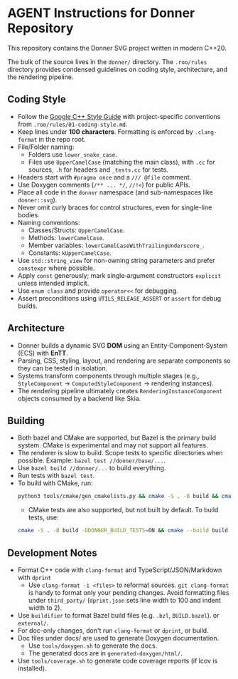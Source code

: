# AGENT Instructions for Donner Repository

This repository contains the Donner SVG project written in modern C++20.

The bulk of the source lives in the `donner/` directory.
The `.roo/rules` directory provides condensed guidelines on coding style, architecture, and the rendering pipeline.

## Coding Style

- Follow the [Google C++ Style Guide](https://google.github.io/styleguide/cppguide.html)
  with project-specific conventions from `.roo/rules/01-coding-style.md`.
- Keep lines under **100 characters**. Formatting is enforced by `.clang-format` in the repo root.
- File/Folder naming:
  - Folders use `lower_snake_case`.
  - Files use `UpperCamelCase` (matching the main class), with `.cc` for sources,
    `.h` for headers and `_tests.cc` for tests.
- Headers start with `#pragma once` and a `/// @file` comment.
- Use Doxygen comments (`/** ... */`, `//!<`) for public APIs.
- Place all code in the `donner` namespace (and sub-namespaces like `donner::svg`).
- Never omit curly braces for control structures, even for single-line bodies.
- Naming conventions:
  - Classes/Structs: `UpperCamelCase`.
  - Methods: `lowerCamelCase`.
  - Member variables: `lowerCamelCaseWithTrailingUnderscore_`.
  - Constants: `kUpperCamelCase`.
- Use `std::string_view` for non-owning string parameters and prefer `constexpr` where possible.
- Apply `const` generously; mark single‑argument constructors `explicit` unless intended implicit.
- Use `enum class` and provide `operator<<` for debugging.
- Assert preconditions using `UTILS_RELEASE_ASSERT` or `assert` for debug builds.

## Architecture

- Donner builds a dynamic SVG **DOM** using an Entity‑Component‑System (ECS) with **EnTT**.
- Parsing, CSS, styling, layout, and rendering are separate components so they
  can be tested in isolation.
- Systems transform components through multiple stages (e.g., `StyleComponent`
  → `ComputedStyleComponent` → rendering instances).
- The rendering pipeline ultimately creates `RenderingInstanceComponent` objects
  consumed by a backend like Skia.

## Building

- Both bazel and CMake are supported, but Bazel is the primary build system. CMake is experimental and may not support all features.
- The renderer is slow to build. Scope tests to specific directories when possible. Example: `bazel test //donner/base/...`.
- Use `bazel build //donner/...` to build everything.
- Run tests with `bazel test`.
- To build with CMake, run:
  ```bash
  python3 tools/cmake/gen_cmakelists.py && cmake -S . -B build && cmake --build build -j$(nproc)
  ```
  - CMake tests are also supported, but not built by default. To build tests, use:
  ```bash
  cmake -S . -B build -DDONNER_BUILD_TESTS=ON && cmake --build build -j$(nproc) && ctest --test-dir build
  ```

## Development Notes

- Format C++ code with `clang-format` and TypeScript/JSON/Markdown with `dprint`
  - Use `clang-format -i <files>` to reformat sources. `git clang-format` is handy to
  format only your pending changes. Avoid formatting files under `third_party/`
  (`dprint.json` sets line width to 100 and indent width to 2).
- Use `buildifier` to format Bazel build files (e.g. `.bzl`, `BUILD.bazel`).
  or `external/`.
- For doc-only changes, don't run `clang-format` or `dprint`, or build.
- Doc files under docs/ are used to generate Doxygen documentation.
  - Use `tools/doxygen.sh` to generate the docs.
  - The generated docs are in `generated-doxygen/html/`.
- Use `tools/coverage.sh` to generate code coverage reports (if lcov is installed).
